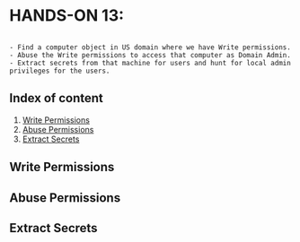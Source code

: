# HANDS-ON 13:

```

- Find a computer object in US domain where we have Write permissions.
- Abuse the Write permissions to access that computer as Domain Admin.
- Extract secrets from that machine for users and hunt for local admin privileges for the users.

```


## Index of content

  1. [Write Permissions](#find-computer)
  2. [Abuse Permissions](#abuse-permissions)
  3. [Extract Secrets](#extract-secrets)


## Write Permissions

## Abuse Permissions

## Extract Secrets
